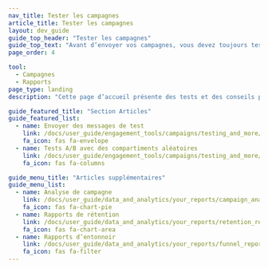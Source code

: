 ```yaml
---
nav_title: Tester les campagnes
article_title: Tester les campagnes
layout: dev_guide
guide_top_header: "Tester les campagnes"
guide_top_text: "Avant d’envoyer vos campagnes, vous devez toujours tester vos messages. Ensuite, vous devez toujours examiner les résultats pour vous assurer que votre campagne fonctionne bien et aura un impact positif sur vos campagnes futures.<br><br> Vous trouverez ici des ressources pour tester les campagnes, telles que l’envoi de messages de test et l’exécution de tests A/B."
page_order: 4

tool: 
  - Campagnes
  - Rapports
page_type: landing
description: "Cette page d’accueil présente des tests et des conseils pour les campagnes. Vous trouverez ici des ressources pour tester les campagnes, telles que l’envoi de messages de test et l’exécution de tests A/B."

guide_featured_title: "Section Articles"
guide_featured_list:
  - name: Envoyer des messages de test
    link: /docs/user_guide/engagement_tools/campaigns/testing_and_more/sending_test_push_notifications/
    fa_icon: fas fa-envelope
  - name: Tests A/B avec des compartiments aléatoires
    link: /docs/user_guide/engagement_tools/campaigns/testing_and_more/ab_testing_with_random_buckets/
    fa_icon: fas fa-columns

guide_menu_title: "Articles supplémentaires"
guide_menu_list:
  - name: Analyse de campagne
    link: /docs/user_guide/data_and_analytics/your_reports/campaign_analytics/
    fa_icon: fas fa-chart-pie
  - name: Rapports de rétention
    link: /docs/user_guide/data_and_analytics/your_reports/retention_reports/
    fa_icon: fas fa-chart-area
  - name: Rapports d’entonnoir
    link: /docs/user_guide/data_and_analytics/your_reports/funnel_reports/
    fa_icon: fas fa-filter
---
```

